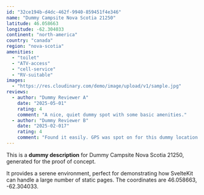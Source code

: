 ```yaml
---
id: "32ce194b-d4dc-462f-9940-859451f4e346"
name: "Dummy Campsite Nova Scotia 21250"
latitude: 46.058663
longitude: -62.304033
continent: "north-america"
country: "canada"
region: "nova-scotia"
amenities:
  - "toilet"
  - "ATV-access"
  - "cell-service"
  - "RV-suitable"
images:
  - "https://res.cloudinary.com/demo/image/upload/v1/sample.jpg"
reviews:
  - author: "Dummy Reviewer A"
    date: "2025-05-01"
    rating: 4
    comment: "A nice, quiet dummy spot with some basic amenities."
  - author: "Dummy Reviewer B"
    date: "2025-02-017"
    rating: 4
    comment: "Found it easily. GPS was spot on for this dummy location."
---
```


This is a **dummy description** for Dummy Campsite Nova Scotia 21250, generated for the proof of concept.

It provides a serene environment, perfect for demonstrating how SvelteKit can handle a large number of static pages. The coordinates are 46.058663, -62.304033.
